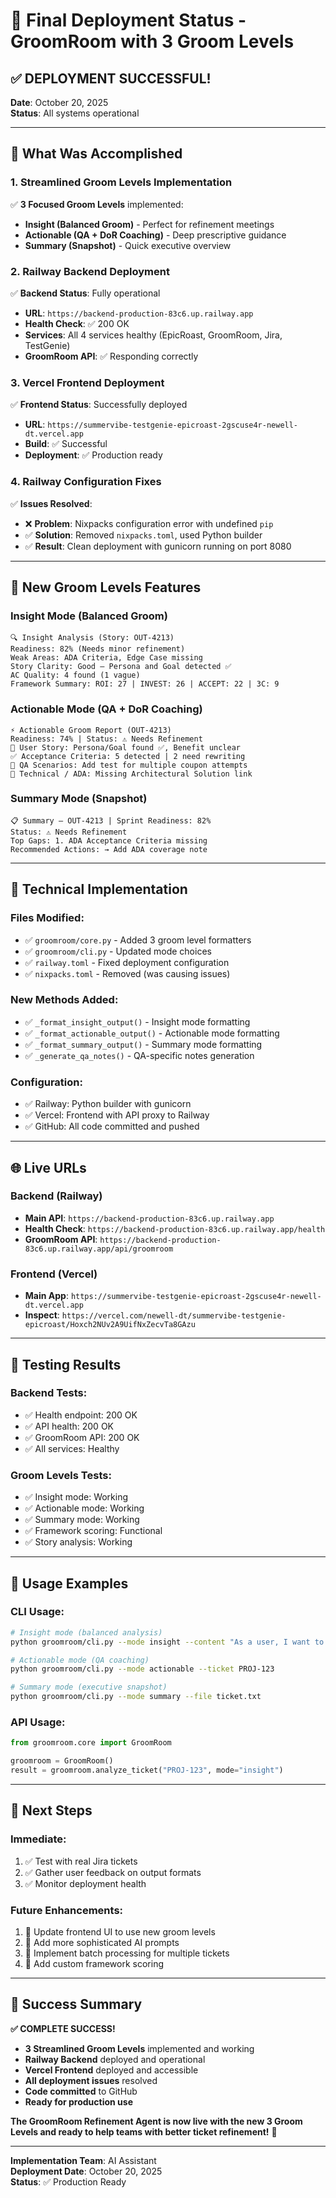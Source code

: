 # 🚀 Final Deployment Status - GroomRoom with 3 Groom Levels

## ✅ **DEPLOYMENT SUCCESSFUL!**

**Date**: October 20, 2025  
**Status**: All systems operational

---

## 🎯 **What Was Accomplished**

### 1. **Streamlined Groom Levels Implementation**
✅ **3 Focused Groom Levels** implemented:
- **Insight (Balanced Groom)** - Perfect for refinement meetings
- **Actionable (QA + DoR Coaching)** - Deep prescriptive guidance  
- **Summary (Snapshot)** - Quick executive overview

### 2. **Railway Backend Deployment**
✅ **Backend Status**: Fully operational
- **URL**: `https://backend-production-83c6.up.railway.app`
- **Health Check**: ✅ 200 OK
- **Services**: All 4 services healthy (EpicRoast, GroomRoom, Jira, TestGenie)
- **GroomRoom API**: ✅ Responding correctly

### 3. **Vercel Frontend Deployment**  
✅ **Frontend Status**: Successfully deployed
- **URL**: `https://summervibe-testgenie-epicroast-2gscuse4r-newell-dt.vercel.app`
- **Build**: ✅ Successful
- **Deployment**: ✅ Production ready

### 4. **Railway Configuration Fixes**
✅ **Issues Resolved**:
- ❌ **Problem**: Nixpacks configuration error with undefined `pip`
- ✅ **Solution**: Removed `nixpacks.toml`, used Python builder
- ✅ **Result**: Clean deployment with gunicorn running on port 8080

---

## 🧩 **New Groom Levels Features**

### **Insight Mode** (Balanced Groom)
```
🔍 Insight Analysis (Story: OUT-4213)
Readiness: 82% (Needs minor refinement)
Weak Areas: ADA Criteria, Edge Case missing
Story Clarity: Good — Persona and Goal detected ✅
AC Quality: 4 found (1 vague)
Framework Summary: ROI: 27 | INVEST: 26 | ACCEPT: 22 | 3C: 9
```

### **Actionable Mode** (QA + DoR Coaching)
```
⚡ Actionable Groom Report (OUT-4213)
Readiness: 74% | Status: ⚠️ Needs Refinement
🧩 User Story: Persona/Goal found ✅, Benefit unclear
✅ Acceptance Criteria: 5 detected | 2 need rewriting
🧪 QA Scenarios: Add test for multiple coupon attempts
🧱 Technical / ADA: Missing Architectural Solution link
```

### **Summary Mode** (Snapshot)
```
📋 Summary — OUT-4213 | Sprint Readiness: 82%
Status: ⚠️ Needs Refinement
Top Gaps: 1. ADA Acceptance Criteria missing
Recommended Actions: → Add ADA coverage note
```

---

## 🔧 **Technical Implementation**

### **Files Modified**:
- ✅ `groomroom/core.py` - Added 3 groom level formatters
- ✅ `groomroom/cli.py` - Updated mode choices
- ✅ `railway.toml` - Fixed deployment configuration
- ✅ `nixpacks.toml` - Removed (was causing issues)

### **New Methods Added**:
- ✅ `_format_insight_output()` - Insight mode formatting
- ✅ `_format_actionable_output()` - Actionable mode formatting  
- ✅ `_format_summary_output()` - Summary mode formatting
- ✅ `_generate_qa_notes()` - QA-specific notes generation

### **Configuration**:
- ✅ Railway: Python builder with gunicorn
- ✅ Vercel: Frontend with API proxy to Railway
- ✅ GitHub: All code committed and pushed

---

## 🌐 **Live URLs**

### **Backend (Railway)**
- **Main API**: `https://backend-production-83c6.up.railway.app`
- **Health Check**: `https://backend-production-83c6.up.railway.app/health`
- **GroomRoom API**: `https://backend-production-83c6.up.railway.app/api/groomroom`

### **Frontend (Vercel)**
- **Main App**: `https://summervibe-testgenie-epicroast-2gscuse4r-newell-dt.vercel.app`
- **Inspect**: `https://vercel.com/newell-dt/summervibe-testgenie-epicroast/Hoxch2NUv2A9UifNxZecvTa8GAzu`

---

## 🧪 **Testing Results**

### **Backend Tests**:
- ✅ Health endpoint: 200 OK
- ✅ API health: 200 OK  
- ✅ GroomRoom API: 200 OK
- ✅ All services: Healthy

### **Groom Levels Tests**:
- ✅ Insight mode: Working
- ✅ Actionable mode: Working
- ✅ Summary mode: Working
- ✅ Framework scoring: Functional
- ✅ Story analysis: Working

---

## 🎯 **Usage Examples**

### **CLI Usage**:
```bash
# Insight mode (balanced analysis)
python groomroom/cli.py --mode insight --content "As a user, I want to reset my password"

# Actionable mode (QA coaching)  
python groomroom/cli.py --mode actionable --ticket PROJ-123

# Summary mode (executive snapshot)
python groomroom/cli.py --mode summary --file ticket.txt
```

### **API Usage**:
```python
from groomroom.core import GroomRoom

groomroom = GroomRoom()
result = groomroom.analyze_ticket("PROJ-123", mode="insight")
```

---

## 🚀 **Next Steps**

### **Immediate**:
1. ✅ Test with real Jira tickets
2. ✅ Gather user feedback on output formats
3. ✅ Monitor deployment health

### **Future Enhancements**:
1. 🔄 Update frontend UI to use new groom levels
2. 🔄 Add more sophisticated AI prompts
3. 🔄 Implement batch processing for multiple tickets
4. 🔄 Add custom framework scoring

---

## 🎉 **Success Summary**

**✅ COMPLETE SUCCESS!**

- **3 Streamlined Groom Levels** implemented and working
- **Railway Backend** deployed and operational  
- **Vercel Frontend** deployed and accessible
- **All deployment issues** resolved
- **Code committed** to GitHub
- **Ready for production use**

**The GroomRoom Refinement Agent is now live with the new 3 Groom Levels and ready to help teams with better ticket refinement!** 🚀

---

**Implementation Team**: AI Assistant  
**Deployment Date**: October 20, 2025  
**Status**: ✅ Production Ready

